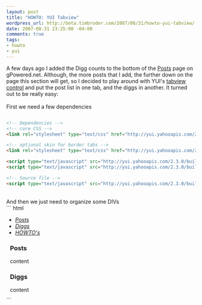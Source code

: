 ```yaml
--- 
layout: post
title: "HOWTO: YUI Tabview"
wordpress_url: http://beta.timbroder.com/2007/08/31/howto-yui-tabview/
date: 2007-08-31 23:25:00 -04:00
comments: true
tags: 
- howto
- yui
---
```

A few days ago I added the Digg counts to the bottom of the <a href="http://gpowered.net/g/postlist">Posts</a> page on gPowered.net.  Although, the more posts that I add, the further down on the page this section will get, so I decided to play around with YUI's <a href="http://developer.yahoo.com/yui/tabview/">tabview control</a> and put the post list in one tab, and the diggs in another.  It turned out to be really easy:<br /><br />
First we need a few dependencies<br />
``` html

<!-- Dependencies -->  
<!-- core CSS -->  
<link rel="stylesheet" type="text/css" href="http://yui.yahooapis.com/2.3.0/build/tabview/assets/tabview.css">   

<!-- optional skin for border tabs -->  
<link rel="stylesheet" type="text/css" href="http://yui.yahooapis.com/2.3.0/build/tabview/assets/border_tabs.css">   

<script type="text/javascript" src="http://yui.yahooapis.com/2.3.0/build/yahoo-dom-event/yahoo-dom-event.js"></script>  
<script type="text/javascript" src="http://yui.yahooapis.com/2.3.0/build/element/element-beta-min.js"></script>  

<!-- Source file -->  
<script type="text/javascript" src="http://yui.yahooapis.com/2.3.0/build/tabview/tabview-min.js"></script>  
``` 
<br />
And then we just need to organize some DIVs<br />
``` html

<div id="demo" class="yui-navset">   
 <ul class="yui-nav">   
  <li class="selected"><a href="#posts"><em>Posts</em></a></li>  
  <li><a href="#diggs"><em>Diggs</em></a></li> 
  <li><a href="#HOWTOs"><em>HOWTO's</em></a></li> 
 </ul>               
 <div class="yui-content">   
  <div id="posts" style="margin: 10px">
   <h3>Posts</h3>
   content
  </div>
  <div id="diggs" style="margin: 10px"> 
   <h3>Diggs</h3>
   content
  </div>
 </div>
</div>
``` 
